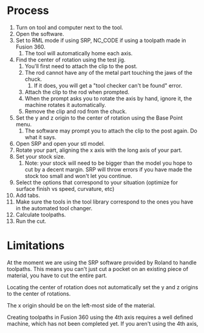 # Process
1. Turn on tool and computer next to the tool.
1. Open the software.
1. Set to RML mode if using SRP, NC_CODE if using a toolpath made in Fusion 360.
    1. The tool will automatically home each axis.
1. Find the center of rotation using the test jig.
    1. You'll first need to attach the clip to the post.
    1. The rod cannot have any of the metal part touching the jaws of the chuck.
        1. If it does, you will get a "tool checker can't be found" error.
    1. Attach the clip to the rod when prompted.
    1. When the prompt asks you to rotate the axis by hand, ignore it, the machine rotates it automatically.
    1. Remove the clip and rod from the chuck.
1. Set the y and z origin to the center of rotation using the Base Point menu.
    1. The software may prompt you to attach the clip to the post again. Do what it says.
1. Open SRP and open your stl model.
1. Rotate your part, aligning the x axis with the long axis of your part.
1. Set your stock size.
    1. Note: your stock will need to be bigger than the model you hope to cut by a decent margin. SRP will throw errors if you have made the stock too small and won't let you continue.
1. Select the options that correspond to your situation (optimize for surface finish vs speed, curvature, etc)
1. Add tabs.
1. Make sure the tools in the tool library correspond to the ones you have in the automated tool changer.
1. Calculate toolpaths.
1. Run the cut.



# Limitations
At the moment we are using the SRP software provided by Roland to handle toolpaths. This means you can't just cut a pocket on an existing piece of material, you have to cut the entire part.

Locating the center of rotation does not automatically set the y and z origins to the center of rotations.

The x origin should be on the left-most side of the material.

Creating toolpaths in Fusion 360 using the 4th axis requires a well defined machine, which has not been completed yet. If you aren't using the 4th axis, 
